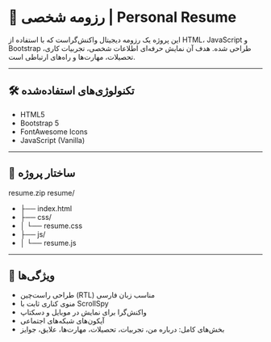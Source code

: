 # 💼 رزومه شخصی | Personal Resume

این پروژه یک رزومه دیجیتال واکنش‌گراست که با استفاده از HTML، JavaScript و Bootstrap طراحی شده. هدف آن نمایش حرفه‌ای اطلاعات شخصی، تجربیات کاری، تحصیلات، مهارت‌ها و راه‌های ارتباطی است.

---

## 🛠️ تکنولوژی‌های استفاده‌شده

- HTML5
- Bootstrap 5
- FontAwesome Icons
- JavaScript (Vanilla)

---

## 📁 ساختار پروژه
resume.zip
resume/
-    ├── index.html
-    ├── css/
-    │ └── resume.css
-    ├── js/
-    │ └── resume.js


---

## 🎯 ویژگی‌ها

- طراحی راست‌چین (RTL) مناسب زبان فارسی
- منوی کناری ثابت با ScrollSpy
- واکنش‌گرا برای نمایش در موبایل و دسکتاپ
- آیکون‌های شبکه‌های اجتماعی
- بخش‌های کامل: درباره من، تجربیات، تحصیلات، مهارت‌ها، علایق، جوایز
